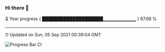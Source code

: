 ### Hi there 👋

⏳ Year progress { ████████████████████▁▁▁▁▁▁▁▁▁▁ } 67.68 %

---

⏰ Updated on Sun, 05 Sep 2021 00:39:04 GMT

![Progress Bar CI](https://github.com/liununu/liununu/workflows/Progress%20Bar%20CI/badge.svg)
